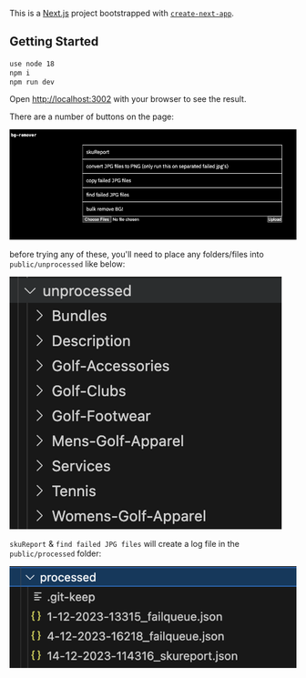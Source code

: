 This is a [Next.js](https://nextjs.org/) project bootstrapped with [`create-next-app`](https://github.com/vercel/next.js/tree/canary/packages/create-next-app).


## Getting Started

```
use node 18
npm i
npm run dev
```

Open [http://localhost:3002](http://localhost:3002) with your browser to see the result.

There are a number of buttons on the page:

![home](/docs/media/bg-screen.png)

before trying any of these, you'll need to place any folders/files into `public/unprocessed` like below:

![unprocessed](/docs/media/unprocessedFolder.png)

`skuReport` & `find failed JPG files` will create a log file in the `public/processed` folder:

![logs](/docs/media/processedLogs.png)